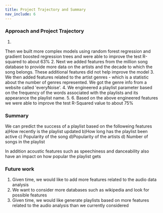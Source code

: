 ```yaml
---
title: Project Trajectory and Summary
nav_include: 6
---
```


### Approach and Project Trajectory

1.
Then we built more complex models using random forest regression and gradient boosted regression trees and were
able to improve the test R-squared to about 63%
2.
Next we added features from the million song database to provide more data on the artists and the decade to which
the song belongs. These additional features did not help improve the model
3.
We then added features related to the artist genres - which is a statistic about the number of genres represented.
We got the genre info from a website called 'everyNoise'.
4.
We engineered a playlist parameter based on the frequency of the words associated with the playlists and its
appearance the playlist name.
5.
6. Based on the above engineered features we were able to improve the test R-Squared value to about 75%


### Summary
We can predict the success of a playlist based on the followeing features a)How recently is the playlist updated b)How long has the playlist been active 
c) Popularity of the song d)Popularity of the artists d) Number of songs in the playlist 

In addition acoustic features such as speechiness and danceability also have an impact on how popular the playlist gets


### Future work
1. Given time, we would like to add more features related to the audio data analysis
2. We want to consider more databases such as wikipedia and look for possible features
3. Given time, we would like generate playlists based on more features related to the audio analysis than we currently considered
